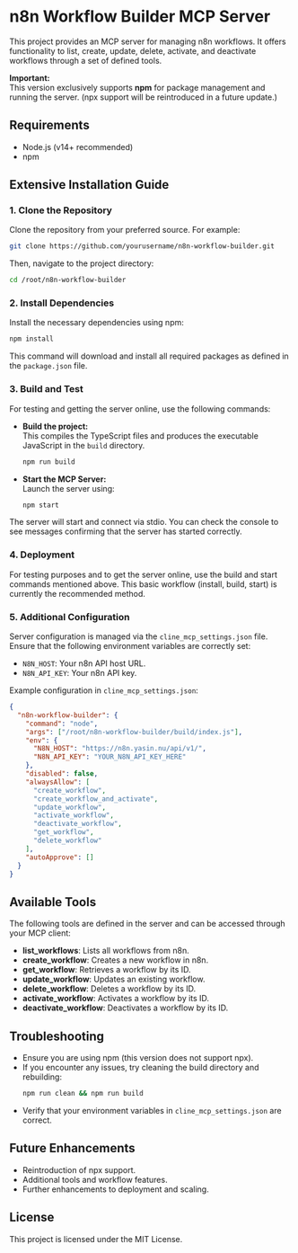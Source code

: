 # n8n Workflow Builder MCP Server

This project provides an MCP server for managing n8n workflows. It offers functionality to list, create, update, delete, activate, and deactivate workflows through a set of defined tools.

**Important:**  
This version exclusively supports **npm** for package management and running the server. (npx support will be reintroduced in a future update.)

## Requirements

- Node.js (v14+ recommended)
- npm

## Extensive Installation Guide

### 1. Clone the Repository

Clone the repository from your preferred source. For example:

```bash
git clone https://github.com/yourusername/n8n-workflow-builder.git
```

Then, navigate to the project directory:

```bash
cd /root/n8n-workflow-builder
```

### 2. Install Dependencies

Install the necessary dependencies using npm:

```bash
npm install
```

This command will download and install all required packages as defined in the `package.json` file.

### 3. Build and Test

For testing and getting the server online, use the following commands:

- **Build the project:**  
  This compiles the TypeScript files and produces the executable JavaScript in the `build` directory.
  
  ```bash
  npm run build
  ```

- **Start the MCP Server:**  
  Launch the server using:
  
  ```bash
  npm start
  ```

The server will start and connect via stdio. You can check the console to see messages confirming that the server has started correctly.

### 4. Deployment

For testing purposes and to get the server online, use the build and start commands mentioned above. This basic workflow (install, build, start) is currently the recommended method.

### 5. Additional Configuration

Server configuration is managed via the `cline_mcp_settings.json` file. Ensure that the following environment variables are correctly set:

- `N8N_HOST`: Your n8n API host URL.
- `N8N_API_KEY`: Your n8n API key.

Example configuration in `cline_mcp_settings.json`:

```json
{
  "n8n-workflow-builder": {
    "command": "node",
    "args": ["/root/n8n-workflow-builder/build/index.js"],
    "env": {
      "N8N_HOST": "https://n8n.yasin.nu/api/v1/",
      "N8N_API_KEY": "YOUR_N8N_API_KEY_HERE"
    },
    "disabled": false,
    "alwaysAllow": [
      "create_workflow",
      "create_workflow_and_activate",
      "update_workflow",
      "activate_workflow",
      "deactivate_workflow",
      "get_workflow",
      "delete_workflow"
    ],
    "autoApprove": []
  }
}
```

## Available Tools

The following tools are defined in the server and can be accessed through your MCP client:

- **list_workflows**: Lists all workflows from n8n.
- **create_workflow**: Creates a new workflow in n8n.
- **get_workflow**: Retrieves a workflow by its ID.
- **update_workflow**: Updates an existing workflow.
- **delete_workflow**: Deletes a workflow by its ID.
- **activate_workflow**: Activates a workflow by its ID.
- **deactivate_workflow**: Deactivates a workflow by its ID.

## Troubleshooting

- Ensure you are using npm (this version does not support npx).
- If you encounter any issues, try cleaning the build directory and rebuilding:
  ```bash
  npm run clean && npm run build
  ```
- Verify that your environment variables in `cline_mcp_settings.json` are correct.

## Future Enhancements

- Reintroduction of npx support.
- Additional tools and workflow features.
- Further enhancements to deployment and scaling.

## License

This project is licensed under the MIT License.
